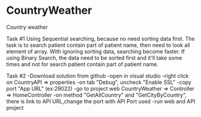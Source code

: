 # CountryWeather
Country weather


Task #1
Using Sequential searching, because no need sorting data first. The task is to search patient contain part of patient name, then need to look all element of array. With ignoring sorting data, searching become faster. If using Binary Search, the data need to be sorted first and it'll take some times and not for search patient contain part of patient name.


Task #2
-Download solution from github
-open in visual studio
-right click on CountryAPI => properties
-on tab "Debug", uncheck "Enable SSL"
-copy port "App URL" (ex:29022)
-go to project web CountryWeather => Controller => HomeController
-on method "GetAllCountry" and "GetCityByCountry", there is link to API URL,change the port with API Port used
-run web and API project
